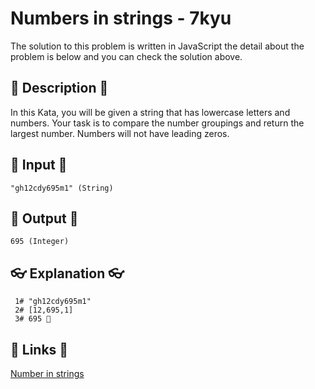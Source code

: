 # Numbers in strings - 7kyu

The solution to this problem is written in JavaScript the detail about the problem is below and you can check the solution above.

## 💬 Description 💬

In this Kata, you will be given a string that has lowercase letters and numbers. Your task is to compare the number groupings and return the largest number. Numbers will not have leading zeros.

## 🥚 Input 🥚

```
"gh12cdy695m1" (String)
```

## 🐣 Output 🐣

```
695 (Integer)
```

## 👓 Explanation 👓

```
 1# "gh12cdy695m1"
 2# [12,695,1]
 3# 695 🎉
```

## 🔗 Links 🔗

[Number in strings](https://www.codewars.com/kata/59dd2c38f703c4ae5e000014)
